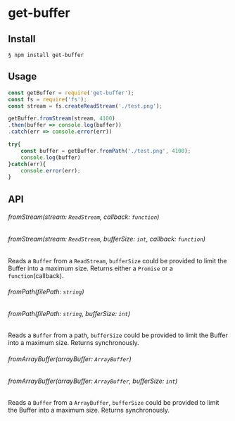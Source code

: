 # get-buffer

## Install
```
§ npm install get-buffer
```

## Usage

``` js
const getBuffer = require('get-buffer');
const fs = require('fs');
const stream = fs.createReadStream('./test.png');

getBuffer.fromStream(stream, 4100)
.then(buffer => console.log(buffer))
.catch(err => console.error(err))

try{
    const buffer = getBuffer.fromPath('./test.png', 4100);
    console.log(buffer)
}catch(err){
    console.error(err);
}
```

## API

###### fromStream(stream: `ReadStream`, callback: `function`)
###### fromStream(stream: `ReadStream`, bufferSize: `int`, callback: `function`)
Reads a `Buffer` from a `ReadStream`, `bufferSize` could be provided to limit the Buffer into a maximum size. Returns either a `Promise` or a `function`(callback).

###### fromPath(filePath: `string`)
###### fromPath(filePath: `string`, bufferSize: `int`)
Reads a `Buffer` from a path, `bufferSize` could be provided to limit the Buffer into a maximum size. Returns synchronously.

###### fromArrayBuffer(arrayBuffer: `ArrayBuffer`)
###### fromArrayBuffer(arrayBuffer: `ArrayBuffer`, bufferSize: `int`)
Reads a `Buffer` from a `ArrayBuffer`, `bufferSize` could be provided to limit the Buffer into a maximum size. Returns synchronously.
